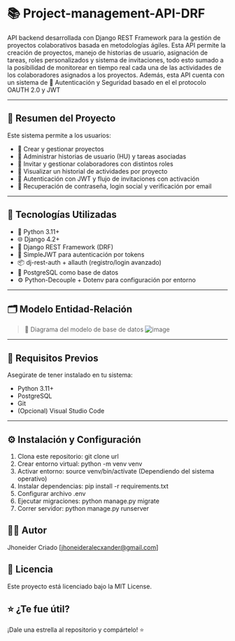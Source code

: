 # 📚 Project-management-API-DRF

API backend desarrollada con Django REST Framework para la gestión de proyectos colaborativos basada en metodologías ágiles. Esta API permite la creación de proyectos, manejo de historias de usuario, asignación de tareas, roles personalizados y sistema de invitaciones, todo esto sumado a la posibilidad de monitorear en tiempo real cada una de las actividades de los colaboradores asignados a los proyectos. Además, esta API cuenta con un sistema de 🔐 Autenticación y Seguridad basado en el el protocolo OAUTH 2.0 y JWT

---

## 🧾 Resumen del Proyecto

Este sistema permite a los usuarios:

- 📁 Crear y gestionar proyectos
- 🧩 Administrar historias de usuario (HU) y tareas asociadas
- 👥 Invitar y gestionar colaboradores con distintos roles
- 📜 Visualizar un historial de actividades por proyecto
- 🔐 Autenticación con JWT y flujo de invitaciones con activación
- 🔑 Recuperación de contraseña, login social y verificación por email

---

## 🚀 Tecnologías Utilizadas

- 🐍 Python 3.11+
- 🌐 Django 4.2+
- 🔧 Django REST Framework (DRF)
- 🔐 SimpleJWT para autenticación por tokens
- 📦 dj-rest-auth + allauth (registro/login avanzado)
- 🐘 PostgreSQL como base de datos
- ⚙️ Python-Decouple + Dotenv para configuración por entorno

---

## 🗂️ Modelo Entidad-Relación

> 📌 Diagrama del modelo de base de datos ![image](https://github.com/user-attachments/assets/5b99ea71-c27a-4a03-b4bf-e956072b20bc)

---

## 🧪 Requisitos Previos

Asegúrate de tener instalado en tu sistema:

- Python 3.11+
- PostgreSQL
- Git
- (Opcional) Visual Studio Code

---

## ⚙️ Instalación y Configuración

1. Clona este repositorio: git clone url
2.	Crear entorno virtual: python -m venv venv
2.	Activar entorno: source venv/bin/actívate (Dependiendo del sistema operativo)
3.	Instalar dependencias: pip install -r requirements.txt
4.	Configurar archivo .env
5.	Ejecutar migraciones: python manage.py migrate
6.	Correr servidor: python manage.py runserver



## 🧑‍💻 Autor
Jhoneider Criado
[jhoneideralecxander@gmail.com]

## 📝 Licencia
Este proyecto está licenciado bajo la MIT License.

## ⭐ ¿Te fue útil?
¡Dale una estrella al repositorio y compártelo! ⭐

